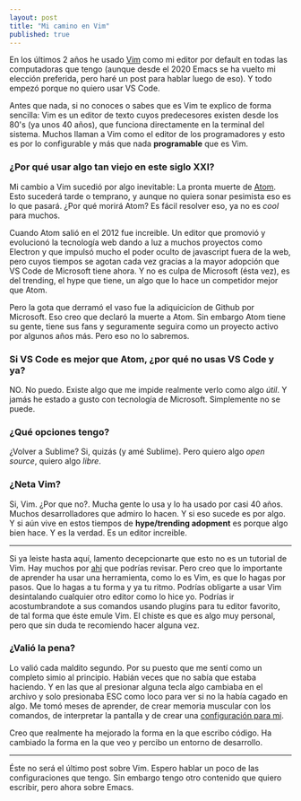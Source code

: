 ```yaml
---
layout: post
title: "Mi camino en Vim"
published: true
---
```


En los últimos 2 años he usado [Vim](https://vim.org) como mi editor por default en todas las computadoras que tengo (aunque desde el 2020 Emacs se ha
vuelto mi elección preferida, pero haré un post para hablar luego de eso). Y todo empezó porque no quiero usar VS Code.

<!-- more -->

Antes que nada, si no conoces o sabes que es Vim te explico de forma sencilla: Vim es un editor de texto cuyos
predecesores existen desde los 80's (ya unos 40 años), que funciona directamente en la terminal del sistema.
Muchos llaman a Vim como el editor de los programadores y esto es por lo configurable y más que nada **programable** que es Vim.

### ¿Por qué usar algo tan viejo en este siglo XXI?

Mi cambio a Vim sucedió por algo inevitable: La pronta muerte de [Atom](https://atom.io). Esto sucederá tarde o temprano,
y aunque no quiera sonar pesimista eso es lo que pasará. ¿Por qué morirá Atom? Es fácil resolver eso, ya no es _cool_ para muchos.

Cuando Atom salió en el 2012 fue increible. Un editor que promovió y evolucionó la tecnología web dando a luz a muchos
proyectos como Electron y que impulsó mucho el poder oculto de javascript fuera de la web,
pero cuyos tiempos se agotan cada vez gracias a la mayor adopción que VS Code de Microsoft tiene ahora.
Y no es culpa de Microsoft (ésta vez), es del trending, el hype que tiene, un algo que lo hace un competidor mejor que Atom.

Pero la gota que derramó el vaso fue la adiquicicíon de Github por Microsoft. Eso creo que declaró la muerte a Atom.
Sin embargo Atom tiene su gente, tiene sus fans y seguramente seguira como un proyecto activo por algunos años más.
Pero eso no lo sabremos.

### Si VS Code es mejor que Atom, ¿por qué no usas VS Code y ya?

NO. No puedo. Existe algo que me impide realmente verlo como algo _útil_. Y jamás he estado a gusto con tecnología de Microsoft.
Simplemente no se puede.

### ¿Qué opciones tengo?

¿Volver a Sublime? Si, quizás (y amé Sublime). Pero quiero algo _open source_, quiero algo _libre_.

### ¿Neta Vim?

Si, Vim. ¿Por que no?. Mucha gente lo usa y lo ha usado por casi 40 años. Muchos desarrolladores que admiro lo hacen.
Y si eso sucede es por algo. Y si aún vive en estos tiempos de **hype/trending adopment** es porque algo bien hace. Y es la verdad.
Es un editor increible.

---

Si ya leiste hasta aquí, lamento decepcionarte que esto no es un tutorial de Vim. Hay muchos por [ahi](https://www.google.com/search?q=vim+tutorial)
que podrías revisar. Pero creo que lo importante de aprender ha usar una herramienta, como lo es Vim, es que lo hagas por pasos.
Que lo hagas a tu forma y ya tu ritmo. Podrías obligarte a usar Vim desintalando cualquier otro editor como lo hice yo.
Podrías ir acostumbrandote a sus comandos usando plugins para tu editor favorito, de tal forma que éste emule Vim.
El chiste es que es algo muy personal, pero que sin duda te recomiendo hacer alguna vez.

### ¿Valió la pena?

Lo valió cada maldito segundo. Por su puesto que me sentí como un completo simio al principio. Habián veces que no sabía que estaba haciendo.
Y en las que al presionar alguna tecla algo cambiaba en el archivo y solo presionaba ESC como loco para ver si no la había cagado en algo.
Me tomó meses de aprender, de crear memoria muscular con los comandos, de interpretar la pantalla y de crear una
[configuración para mi](https://github.com/arandilopez/vimfiles).

Creo que realmente ha mejorado la forma en la que escribo código. Ha cambiado la forma en la que veo y percibo un entorno de desarrollo.

---

Éste no será el último post sobre Vim. Espero hablar un poco de las configuraciones que tengo. Sin embargo tengo otro contenido que quiero
escribir, pero ahora sobre Emacs.
